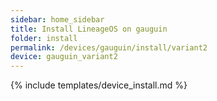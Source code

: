 ```yaml
---
sidebar: home_sidebar
title: Install LineageOS on gauguin
folder: install
permalink: /devices/gauguin/install/variant2
device: gauguin_variant2
---
```

{% include templates/device_install.md %}
